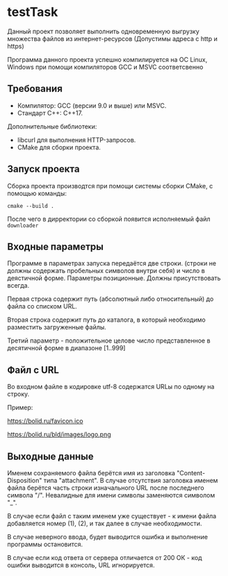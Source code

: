 # testTask
Данный проект позволяет выполнить одновременную выгрузку множества файлов из интернет-ресурсов (Допустимы адреса с http и https)

Программа данного проекта успешно компилируется на ОС Linux, Windows при помощи компиляторов GCC и MSVC соответсвенно

## Требования
- Компилятор: GCC (версии 9.0 и выше) или MSVC.
- Стандарт C++: C++17.

Дополнительные библиотеки: 
- libcurl для выполнения HTTP-запросов.
- CMake для сборки проекта.

## Запуск проекта
Сборка проекта производтся при помощи системы сборки CMake, с помощью команды: 

`cmake --build .`

После чего в дирректории со сборкой появится исполняемый файл `downloader`

## Входные параметры
Программе в параметрах запуска передаётся две строки. (строки не должны содержать пробельных символов внутри себя) и число в деястичной форме. Параметры позиционные. Должны присутствовать всегда.

Первая строка содержит путь (абсолютный либо относительный) до файла со списком URL. 

Вторая строка содержит путь до каталога, в который необходимо разместить загруженные файлы. 

Третий параметр - положительное целове число представленное в десятичной форме в диапазоне [1..999]

## Файл с URL
Во входном файле в кодировке utf-8 содержатся URLы по одному на строку. 

Пример:

https://bolid.ru/favicon.ico

https://bolid.ru/bld/images/logo.png

## Выходные данные
Именем сохраняемого файла берётся имя из заголовка "Content-Disposition" типа "attachment". В случае отсутствия заголовка именем файла берётся часть строки изначального URL после последнего символа "/". Невалидные для имени символы заменяются символом "_".

В случае если файл с таким именем уже существует - к имени файла добавляется номер (1), (2), и так далее в случае необходимости.

В случае неверного ввода, будет выводится ошибка и выполнение программы остановится.

В случае если код ответа от сервера отличается от 200 ОК - код ошибки выводится в консоль, URL игнорируется. 
